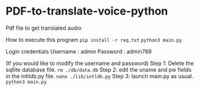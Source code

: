 # PDF-to-translate-voice-python
Pdf file to get translated audio 

How to execute this program 
```pip install -r req.txt```
```python3 main.py```

Login credentials
Username : admin
Password : admin789

(If you would like to modify the username and password)
Step 1: Delete the sqllite database file. 
```rm ./db/data.db```
Step 2: edit the uname and pw fields in the intildb.py file.
```nano ./lib/intldb.py```
Step 3: launch main.py as usual.
```python3 main.py```
